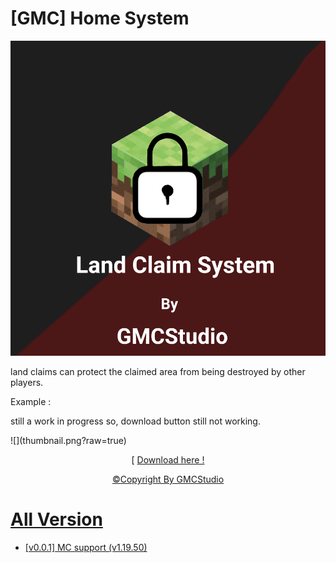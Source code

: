 # [GMC] Home System

![](pack_icon.png?raw=true)

land claims can protect the claimed area from being destroyed by other players.

Example :
<p>still a work in progress so, download button still not working.</p>
![](thumbnail.png?raw=true)

<p align="center">[ <a href="">Download here !</p>
<p align="center">©Copyright By GMCStudio</p>

# All Version
- <a href="">[v0.0.1] MC support (v1.19.50)</a>

